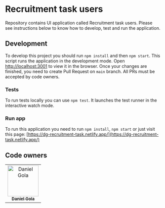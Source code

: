 # Recruitment task users

Repository contains UI application called Recruitment task users. Please see instructions below to know how to develop, test and run the application.

## Development

To develop this project you should run `npm install` and then `npm start`.
This script runs the application in the development mode. Open [http://localhost:3001](http://localhost:3001) to view it in the browser.
Once your changes are finished, you need to create Pull Request on `main` branch. All PRs must be accepted by code owners.

### Tests

To run tests locally you can use `npm test`. It launches the test runner in the interactive watch mode.

### Run app

To run this application you need to run `npm install`, `npm start` or just visit this page: [https://dg-recruitment-task.netlify.app/](https://dg-recruitment-task.netlify.app/)

## Code owners

<table>
  <tr>
    <td align="center">
      <a href="https://github.com/norbertsuski">
        <img src="https://avatars2.githubusercontent.com/u/37123078?v=4" width="100px;" alt="Daniel Gola"/>
        <br />
        <sub><b>Daniel Gola</b></sub>
      </a>
    </td>
  </tr>
</table>
